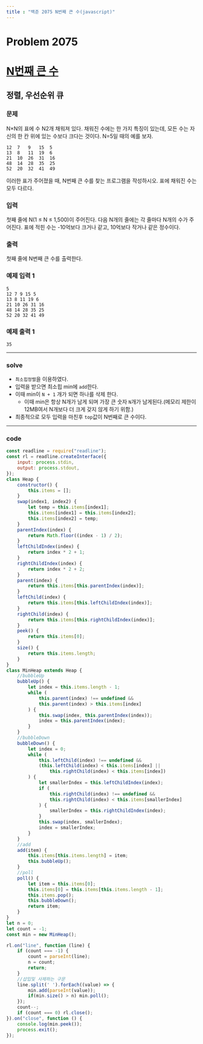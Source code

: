 ```yaml
---
title : "백준 2075 N번째 큰 수(javascript)"
---
```

# Problem 2075


# [N번째 큰 수](https://www.acmicpc.net/problem/2075)

## 정렬, 우선순위 큐

### 문제
N×N의 표에 수 N2개 채워져 있다. 채워진 수에는 한 가지 특징이 있는데, 모든 수는 자신의 한 칸 위에 있는 수보다 크다는 것이다. N=5일 때의 예를 보자.
```
12	7	9	15	5
13	8	11	19	6
21	10	26	31	16
48	14	28	35	25
52	20	32	41	49
```
이러한 표가 주어졌을 때, N번째 큰 수를 찾는 프로그램을 작성하시오. 표에 채워진 수는 모두 다르다.

### 입력

첫째 줄에 N(1 ≤ N ≤ 1,500)이 주어진다. 다음 N개의 줄에는 각 줄마다 N개의 수가 주어진다. 표에 적힌 수는 -10억보다 크거나 같고, 10억보다 작거나 같은 정수이다.

### 출력

첫째 줄에 N번째 큰 수를 출력한다.

### 예제 입력 1
```
5
12 7 9 15 5
13 8 11 19 6
21 10 26 31 16
48 14 28 35 25
52 20 32 41 49
```
### 예제 출력 1
```
35
```
---
### solve
- `최소힙정렬`을 이용하였다.
- 입력을 받으면 최소힙 min에 `add`한다.
- 이때 min이 `N + 1` 개가 되면 하나를 삭제 한다.
    - 이때 min은 항상 N개가 남게 되며 가장 큰 숫자 `N`개가 남게된다.(메모리 제한이 12MB여서 N개보다 더 크게 갖지 않게 하기 위함.)
- 최종적으로 모두 입력을 마친후 `top`값이 N번째로 큰 수이다.
---

###  code

```javascript
const readline = require("readline");
const rl = readline.createInterface({
    input: process.stdin,
    output: process.stdout,
});
class Heap {
    constructor() {
        this.items = [];
    }
    swap(index1, index2) {
        let temp = this.items[index1];
        this.items[index1] = this.items[index2];
        this.items[index2] = temp;
    }
    parentIndex(index) {
        return Math.floor((index - 1) / 2);
    }
    leftChildIndex(index) {
        return index * 2 + 1;
    }
    rightChildIndex(index) {
        return index * 2 + 2;
    }
    parent(index) {
        return this.items[this.parentIndex(index)];
    }
    leftChild(index) {
        return this.items[this.leftChildIndex(index)];
    }
    rightChild(index) {
        return this.items[this.rightChildIndex(index)];
    }
    peek() {
        return this.items[0];
    }
    size() {
        return this.items.length;
    }
}
class MinHeap extends Heap {
    //bubbleUp
    bubbleUp() {
        let index = this.items.length - 1;
        while (
            this.parent(index) !== undefined &&
            this.parent(index) > this.items[index]
        ) {
            this.swap(index, this.parentIndex(index));
            index = this.parentIndex(index);
        }
    }
    //bubbleDown
    bubbleDown() {
        let index = 0;
        while (
            this.leftChild(index) !== undefined &&
            (this.leftChild(index) < this.items[index] ||
                this.rightChild(index) < this.items[index])
        ) {
            let smallerIndex = this.leftChildIndex(index);
            if (
                this.rightChild(index) !== undefined &&
                this.rightChild(index) < this.items[smallerIndex]
            ) {
                smallerIndex = this.rightChildIndex(index);
            }
            this.swap(index, smallerIndex);
            index = smallerIndex;
        }
    }
    //add
    add(item) {
        this.items[this.items.length] = item;
        this.bubbleUp();
    }
    //poll
    poll() {
        let item = this.items[0];
        this.items[0] = this.items[this.items.length - 1];
        this.items.pop();
        this.bubbleDown();
        return item;
    }
}
let n = 0;
let count = -1;
const min = new MinHeap();

rl.on("line", function (line) {
    if (count === -1) {
        count = parseInt(line);
        n = count;
        return;
    }
    //삽입및 사제하는 구문
    line.split(' ').forEach((value) => {
        min.add(parseInt(value));
        if(min.size() > n) min.poll();
    });
    count--;
    if (count === 0) rl.close();
}).on("close", function () {
    console.log(min.peek());
    process.exit();
});
```